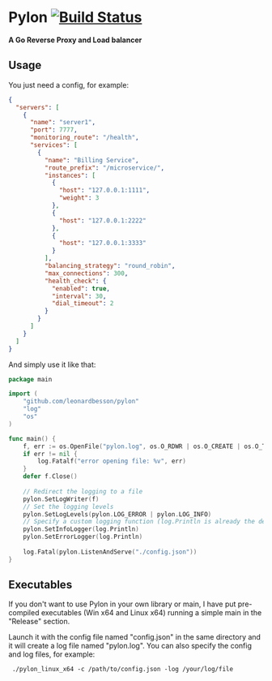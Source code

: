 # Pylon [![Build Status](https://travis-ci.org/LeonardBesson/pylon.svg?branch=master)](https://travis-ci.org/LeonardBesson/pylon)
**A Go Reverse Proxy and Load balancer**

## Usage
You just need a config, for example:
```json
{
  "servers": [
    {
      "name": "server1",
      "port": 7777,
      "monitoring_route": "/health",
      "services": [
        {
          "name": "Billing Service",
          "route_prefix": "/microservice/",
          "instances": [
            {
              "host": "127.0.0.1:1111",
              "weight": 3
            },
            {
              "host": "127.0.0.1:2222"
            },
            {
              "host": "127.0.0.1:3333"
            }
          ],
          "balancing_strategy": "round_robin",
          "max_connections": 300,
          "health_check": {
            "enabled": true,
            "interval": 30,
            "dial_timeout": 2
          }
        }
      ]
    }
  ]
}
```

And simply use it like that:
```go
package main

import (
	"github.com/leonardbesson/pylon"
	"log"
	"os"
)

func main() {
    f, err := os.OpenFile("pylon.log", os.O_RDWR | os.O_CREATE | os.O_TRUNC, 0666)
	if err != nil {
		log.Fatalf("error opening file: %v", err)
	}
	defer f.Close()
	
    // Redirect the logging to a file
	pylon.SetLogWriter(f)
	// Set the logging levels
	pylon.SetLogLevels(pylon.LOG_ERROR | pylon.LOG_INFO)
	// Specify a custom logging function (log.Println is already the default)
	pylon.SetInfoLogger(log.Println)
	pylon.SetErrorLogger(log.Println)
	
	log.Fatal(pylon.ListenAndServe("./config.json"))
}
```
## Executables
If you don't want to use Pylon in your own library or main, I have put pre-compiled executables (Win x64 and Linux x64) running a simple main in the "Release" section.

Launch it with the config file named "config.json" in the same directory and it will create a log file named "pylon.log". You can also specify the config and log files, for example:
```
 ./pylon_linux_x64 -c /path/to/config.json -log /your/log/file
```
